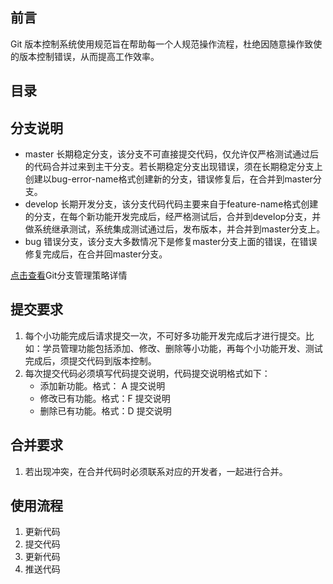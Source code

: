 ## 前言

Git 版本控制系统使用规范旨在帮助每一个人规范操作流程，杜绝因随意操作致使的版本控制错误，从而提高工作效率。

## 目录

## 分支说明

- master 长期稳定分支，该分支不可直接提交代码，仅允许仅严格测试通过后的代码合并过来到主干分支。若长期稳定分支出现错误，须在长期稳定分支上创建以bug-error-name格式创建新的分支，错误修复后，在合并到master分支。
- develop 长期开发分支，该分支代码代码主要来自于feature-name格式创建的分支，在每个新功能开发完成后，经严格测试后，合并到develop分支，并做系统继承测试，系统集成测试通过后，发布版本，并合并到master分支上。
- bug 错误分支，该分支大多数情况下是修复master分支上面的错误，在错误修复完成后，在合并回master分支。

[点击查看](http://www.ruanyifeng.com/blog/2012/07/git.html)Git分支管理策略详情

## 提交要求

1. 每个小功能完成后请求提交一次，不可好多功能开发完成后才进行提交。比如：学员管理功能包括添加、修改、删除等小功能，再每个小功能开发、测试完成后，须提交代码到版本控制。
2. 每次提交代码必须填写代码提交说明，代码提交说明格式如下：
   - 添加新功能。格式： A 提交说明
   - 修改已有功能。格式：F  提交说明
   - 删除已有功能。格式：D  提交说明
## 合并要求
1. 若出现冲突，在合并代码时必须联系对应的开发者，一起进行合并。

## 使用流程
1. 更新代码
2. 提交代码
3. 更新代码
4. 推送代码
